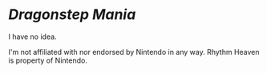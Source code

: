 # ***Dragonstep Mania***
I have no idea.





I'm not affiliated with nor endorsed by Nintendo in any way.
Rhythm Heaven is property of Nintendo.